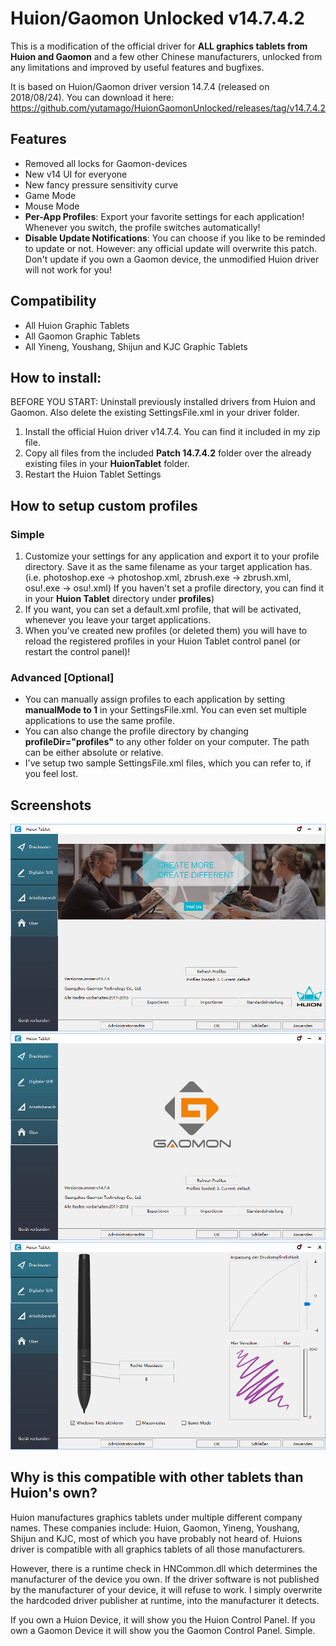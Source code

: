 # Huion/Gaomon Unlocked v14.7.4.2

This is a modification of the official driver for **ALL graphics tablets from Huion and Gaomon** and a few other Chinese manufacturers, unlocked from any limitations and improved by useful features and bugfixes.

It is based on Huion/Gaomon driver version 14.7.4 (released on 2018/08/24).
You can download it here: https://github.com/yutamago/HuionGaomonUnlocked/releases/tag/v14.7.4.2

## Features
- Removed all locks for Gaomon-devices
- New v14 UI for everyone
- New fancy pressure sensitivity curve
- Game Mode
- Mouse Mode
- **Per-App Profiles**: Export your favorite settings for each application! Whenever you switch, the profile switches automatically!
- **Disable Update Notifications**: You can choose if you like to be reminded to update or not. However: any official update will overwrite this patch. Don't update if you own a Gaomon device, the unmodified Huion driver will not work for you!

## Compatibility
- All Huion Graphic Tablets
- All Gaomon Graphic Tablets
- All Yineng, Youshang, Shijun and KJC Graphic Tablets

## How to install:

BEFORE YOU START: Uninstall previously installed drivers from Huion and Gaomon. Also delete the existing SettingsFile.xml in your driver folder.

1. Install the official Huion driver v14.7.4. You can find it included in my zip file.
2. Copy all files from the included **Patch 14.7.4.2** folder over the already existing files in your **HuionTablet** folder.
3. Restart the Huion Tablet Settings

## How to setup custom profiles
### Simple
1. Customize your settings for any application and export it to your profile directory. Save it as the same filename as your target application has. (i.e. photoshop.exe -> photoshop.xml, zbrush.exe -> zbrush.xml, osu!.exe -> osu!.xml)
If you haven't set a profile directory, you can find it in your **Huion Tablet** directory under **profiles**)
2. If you want, you can set a default.xml profile, that will be activated, whenever you leave your target applications.
3. When you've created new profiles (or deleted them) you will have to reload the registered profiles in your Huion Tablet control panel (or restart the control panel)!

### Advanced [Optional]
- You can manually assign profiles to each application by setting **manualMode to 1** in your SettingsFile.xml. You can even set multiple applications to use the same profile.
- You can also change the profile directory by changing **profileDir="profiles"** to any other folder on your computer. The path can be either absolute or relative.
- I've setup two sample SettingsFile.xml files, which you can refer to, if you feel lost.

## Screenshots
<img src="https://github.com/yutamago/HuionGaomonUnlocked/raw/master/about.png" alt="" width="600" />
<img src="https://github.com/yutamago/HuionGaomonUnlocked/raw/master/about_gaomon.png" alt="" width="600" />
<img src="https://github.com/yutamago/HuionGaomonUnlocked/raw/master/pen-settings.png" alt="" width="600" />

## Why is this compatible with other tablets than Huion's own?
Huion manufactures graphics tablets under multiple different company names. These companies include: Huion, Gaomon, Yineng, Youshang, Shijun and KJC, most of which you have probably not heard of.
Huions driver is compatible with all graphics tablets of all those manufacturers.

However, there is a runtime check in HNCommon.dll which determines the manufacturer of the device you own. If the driver software is not published by the manufacturer of your device, it will refuse to work. I simply overwrite the hardcoded driver publisher at runtime, into the manufacturer it detects.

If you own a Huion Device, it will show you the Huion Control Panel. If you own a Gaomon Device it will show you the Gaomon Control Panel. Simple.

